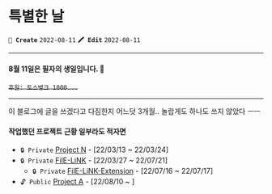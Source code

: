 # 특별한 날
**`📌 Create`** `2022-08-11`
**`🖍 Edit`** `2022-08-11`
<hr>

#### 8월 11일은 필자의 생일입니다. 🥳
~~`후원: 토스뱅크 1000...`~~

<hr>

이 블로그에 글을 쓰겠다고 다짐한지 어느덧 3개월..
놀랍게도 하나도 쓰지 않았다 ㅡㅡ

#### 작업했던 프로젝트 근황 일부라도 적자면
- `🔒 Private` [Project N](https://github.com/LiF-Lee/Project-N) - [22/03/13 ~ 22/03/24]
- `🔒 Private` [FilE-LiNK](https://github.com/LiF-Lee/FilE-LiNK) - [22/03/27 ~ 22/07/21]
    - `🔒 Private` [FilE-LiNK-Extension](https://github.com/LiF-Lee/FilE-LiNK-Extension) - [22/07/16 ~ 22/07/17]
- `🔓 Public` [Project A](https://github.com/LiF-Lee/Project-A) - [22/08/10 ~ ]